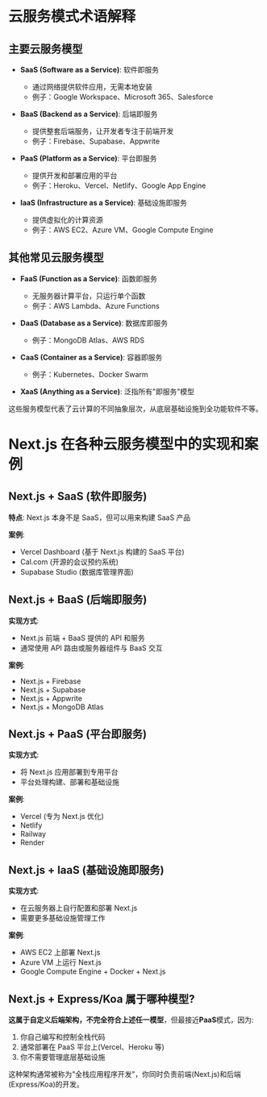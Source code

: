 # 云服务模式术语解释

## 主要云服务模型

- **SaaS (Software as a Service)**: 软件即服务

  - 通过网络提供软件应用，无需本地安装
  - 例子：Google Workspace、Microsoft 365、Salesforce

- **BaaS (Backend as a Service)**: 后端即服务

  - 提供整套后端服务，让开发者专注于前端开发
  - 例子：Firebase、Supabase、Appwrite

- **PaaS (Platform as a Service)**: 平台即服务

  - 提供开发和部署应用的平台
  - 例子：Heroku、Vercel、Netlify、Google App Engine

- **IaaS (Infrastructure as a Service)**: 基础设施即服务
  - 提供虚拟化的计算资源
  - 例子：AWS EC2、Azure VM、Google Compute Engine

## 其他常见云服务模型

- **FaaS (Function as a Service)**: 函数即服务

  - 无服务器计算平台，只运行单个函数
  - 例子：AWS Lambda、Azure Functions

- **DaaS (Database as a Service)**: 数据库即服务

  - 例子：MongoDB Atlas、AWS RDS

- **CaaS (Container as a Service)**: 容器即服务

  - 例子：Kubernetes、Docker Swarm

- **XaaS (Anything as a Service)**: 泛指所有"即服务"模型

这些服务模型代表了云计算的不同抽象层次，从底层基础设施到全功能软件不等。

# Next.js 在各种云服务模型中的实现和案例

## Next.js + SaaS (软件即服务)

**特点**: Next.js 本身不是 SaaS，但可以用来构建 SaaS 产品

**案例**:

- Vercel Dashboard (基于 Next.js 构建的 SaaS 平台)
- Cal.com (开源的会议预约系统)
- Supabase Studio (数据库管理界面)

## Next.js + BaaS (后端即服务)

**实现方式**:

- Next.js 前端 + BaaS 提供的 API 和服务
- 通常使用 API 路由或服务器组件与 BaaS 交互

**案例**:

- Next.js + Firebase
- Next.js + Supabase
- Next.js + Appwrite
- Next.js + MongoDB Atlas

## Next.js + PaaS (平台即服务)

**实现方式**:

- 将 Next.js 应用部署到专用平台
- 平台处理构建、部署和基础设施

**案例**:

- Vercel (专为 Next.js 优化)
- Netlify
- Railway
- Render

## Next.js + IaaS (基础设施即服务)

**实现方式**:

- 在云服务器上自行配置和部署 Next.js
- 需要更多基础设施管理工作

**案例**:

- AWS EC2 上部署 Next.js
- Azure VM 上运行 Next.js
- Google Compute Engine + Docker + Next.js

## Next.js + Express/Koa 属于哪种模型?

**这属于自定义后端架构，不完全符合上述任一模型**，但最接近**PaaS**模式，因为:

1. 你自己编写和控制全栈代码
2. 通常部署在 PaaS 平台上(Vercel、Heroku 等)
3. 你不需要管理底层基础设施

这种架构通常被称为"全栈应用程序开发"，你同时负责前端(Next.js)和后端(Express/Koa)的开发。



